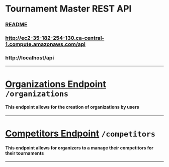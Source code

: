 # Tournament Master REST API

### [README](./../../README.md)
### http://ec2-35-182-254-130.ca-central-1.compute.amazonaws.com/api

### http://localhost/api
---
# [Organizations Endpoint](./Organizations.md) `/organizations`
#### This endpoint allows for the creation of organizations by users
---
# [Competitors Endpoint](./Competitors.md) `/competitors`
#### This endpoint allows for organizers to a manage their competitors for their tournaments
---

